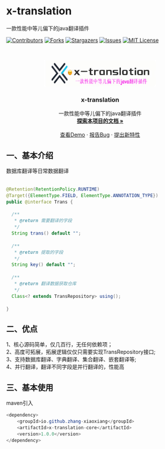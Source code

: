 # x-translation

一款性能中等儿偏下的java翻译插件

<!-- PROJECT SHIELDS -->

[![Contributors][contributors-shield]][contributors-url]
[![Forks][forks-shield]][forks-url]
[![Stargazers][stars-shield]][stars-url]
[![Issues][issues-shield]][issues-url]
[![MIT License][license-shield]][license-url]

<!-- PROJECT LOGO -->
<br />

<p align="center">
  <a href="https://github.com/zhang-xiaoxiang/x-translation">
    <img src="logo.png" alt="Logo" width="300" height="70">
  </a>

<h3 align="center">x-translation</h3>
  <p align="center">
    一款性能中等儿偏下的java翻译插件
    <br />
    <a href="https://github.com/zhang-xiaoxiang/x-translation"><strong>探索本项目的文档 »</strong></a>
    <br />
    <br />
    <a href="https://github.com/zhang-xiaoxiang/x-translation/blob/master/x-translation-core/src/test/java/com/github/service/TransServiceTest.java">查看Demo</a>
    ·
    <a href="https://github.com/zhang-xiaoxiang/x-translation/issues">报告Bug</a>
    ·
    <a href="https://github.com/zhang-xiaoxiang/x-translation/issues">提出新特性</a>
  </p>


## 一、基本介绍
数据库翻译等日常数据翻译

```java

@Retention(RetentionPolicy.RUNTIME)
@Target({ElementType.FIELD, ElementType.ANNOTATION_TYPE})
public @interface Trans {

  /**
   * @return 需要翻译的字段
   */
  String trans() default "";

  /**
   * @return 提取的字段
   */
  String key() default "";

  /**
   * @return 翻译数据获取仓库
   */
  Class<? extends TransRepository> using();

}

```

## 二、优点

1、核心源码简单，仅几百行，无任何依赖项；<br />
2、高度可拓展，拓展逻辑仅仅只需要实现TransRepository接口;<br />
3、支持数据库翻译、字典翻译、集合翻译、嵌套翻译等;<br />
4、并行翻译，翻译不同字段是并行翻译的，性能高<br />

## 三、基本使用

maven引入

```java
<dependency>
    <groupId>io.github.zhang-xiaoxiang</groupId>
    <artifactId>x-translation-core</artifactId>
    <version>1.0.0</version>
</dependency>
```



<!-- links -->

[your-project-path]:orangewest/x-translation

[contributors-shield]: https://img.shields.io/github/contributors/orangewest/x-translation.svg?style=flat-square

[contributors-url]: https://github.com/zhang-xiaoxiang/x-translation/graphs/contributors

[forks-shield]: https://img.shields.io/github/forks/orangewest/x-translation.svg?style=flat-square

[forks-url]: https://github.com/zhang-xiaoxiang/x-translation/network/members

[stars-shield]: https://img.shields.io/github/stars/orangewest/x-translation.svg?style=flat-square

[stars-url]: https://github.com/zhang-xiaoxiang/x-translation/stargazers

[issues-shield]: https://img.shields.io/github/issues/orangewest/x-translation.svg?style=flat-square

[issues-url]: https://img.shields.io/github/issues/orangewest/x-translation.svg

[license-shield]: https://img.shields.io/github/license/orangewest/x-translation.svg?style=flat-square

[license-url]: https://github.com/zhang-xiaoxiang/x-translation/blob/master/LICENSE.txt





